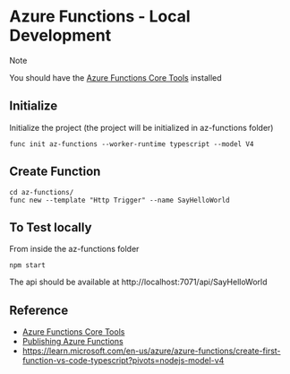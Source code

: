 # Azure Functions - Local Development

> [!NOTE]  
> You should have the [Azure Functions Core Tools](https://learn.microsoft.com/en-us/azure/azure-functions/functions-run-local) installed  

## Initialize
Initialize the project (the project will be initialized in az-functions folder)
```
func init az-functions --worker-runtime typescript --model V4
```
## Create Function
```
cd az-functions/
func new --template "Http Trigger" --name SayHelloWorld
```

## To Test locally
From inside the az-functions folder
```
npm start    
```
The api should be available at http://localhost:7071/api/SayHelloWorld


## Reference
* [Azure Functions Core Tools](https://learn.microsoft.com/en-us/azure/azure-functions/functions-run-local)  
* [Publishing Azure Functions](https://learn.microsoft.com/en-us/azure/azure-functions/functions-run-local?pivots=programming-language-typescript#publish)   
* https://learn.microsoft.com/en-us/azure/azure-functions/create-first-function-vs-code-typescript?pivots=nodejs-model-v4  
